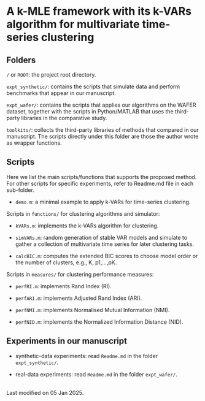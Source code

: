 # A k-MLE framework with its k-VARs algorithm for multivariate time-series clustering

## Folders

`/` or `ROOT`: the project root directory.

`expt_synthetic/`: contains the scripts that simulate data and perform
benchmarks that appear in our manuscript.

`expt_wafer/`: contains the scripts that applies our algorithms on the
WAFER dataset, together with the scripts in Python/MATLAB that uses the
third-party libraries in the comparative study.

`toolkits/`: collects the third-party libraries of methods that compared
in our manuscript. The scripts directly under this folder are those the
author wrote as wrapper functions.

## Scripts

Here we list the main scripts/functions that supports the proposed
method. For other scripts for specific experiments, refer to Readme.md file in
each sub-folder.

- `demo.m`: a minimal example to apply k-VARs for time-series clustering.

Scripts in `functions/` for clustering algorithms and simulator:

- `kVARs.m`: implements the k-VARs algorithm for clustering.

- `simVARs.m`: random generation of stable VAR models and simulate to
  gather a collection of multivariate time series for later clustering
  tasks.

- `calcBIC.m`: computes the extended BIC scores to choose model order or the number of clusters, e.g., K, p1,...,pK.

Scripts in `measures/` for clustering performance measures:

- `perfRI.m`: implements Rand Index (RI).

- `perfARI.m`: implements Adjusted Rand Index (ARI).

- `perfNMI.m`: implements Normalised Mutual Information (NMI).

- `perfNID.m`: implements the Normalized Information Distance (NID).

## Experiments in our manuscript

- synthetic-data experiments: read `Readme.md` in the folder `expt_synthetic/`.

- real-data experiments: read `Readme.md` in the folder `expt_wafer/`.


<br/>Last modified on 05 Jan 2025.
